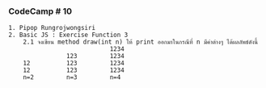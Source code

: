 ### CodeCamp # 10
    1. Pipop Rungrojwongsiri
    2. Basic JS : Exercise Function 3
        2.1 จงเขียน method draw(int n) ให้ print ออกมาในกรณีที่ n มีค่าต่างๆ ได้ผลลัพธ์ดังนี้
                                1234
                    123         1234
        12          123         1234
        12          123         1234
        n=2         n=3         n=4